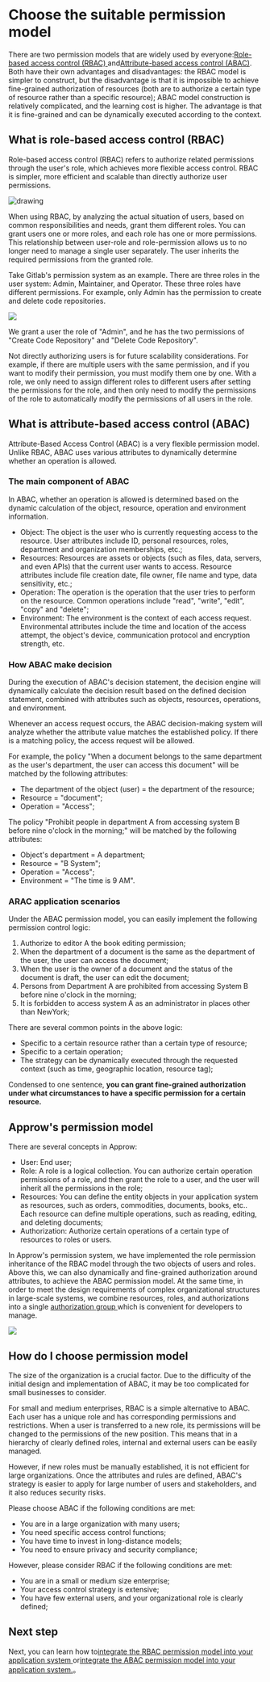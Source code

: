 # Choose the suitable permission model

<LastUpdated/>

There are two permission models that are widely used by everyone:[Role-based access control (RBAC) ](#什么是基于角色的访问控制-rbac)and[Attribute-based access control (ABAC)](#什么是基于属性的访问控制-abac). Both have their own advantages and disadvantages: the RBAC model is simpler to construct, but the disadvantage is that it is impossible to achieve fine-grained authorization of resources (both are to authorize a certain type of resource rather than a specific resource); ABAC model construction is relatively complicated, and the learning cost is higher. The advantage is that it is fine-grained and can be dynamically executed according to the context.


## What is role-based access control (RBAC)

Role-based access control (RBAC) refers to authorize related permissions through the user's role, which achieves more flexible access control. RBAC is simpler, more efficient and scalable than directly authorize user permissions.

<img src="~@imagesZhCn/guides/rbac.png" alt="drawing"/>


When using RBAC, by analyzing the actual situation of users, based on common responsibilities and needs, grant them different roles. You can grant users one or more roles, and each role has one or more permissions. This relationship between user-role and role-permission allows us to no longer need to manage a single user separately. The user inherits the required permissions from the granted role.

Take Gitlab's permission system as an example. There are three roles in the user system: Admin, Maintainer, and Operator. These three roles have different permissions. For example, only Admin has the permission to create and delete code repositories. 

![](../basics/authenticate-first-user/images/rbac.png)

We grant a user the role of "Admin", and he has the two permissions of "Create Code Repository" and "Delete Code Repository".

Not directly authorizing users is for future scalability considerations. For example, if there are multiple users with the same permission, and if you want to modify their permission, you must modify them one by one. With a role, we only need to assign different roles to different users after setting the permissions for the role, and then only need to modify the permissions of the role to automatically modify the permissions of all users in the role.

## What is attribute-based access control (ABAC)

Attribute-Based Access Control (ABAC) is a very flexible permission model. Unlike RBAC, ABAC uses various attributes to dynamically determine whether an operation is allowed.

### The main component of ABAC

In ABAC, whether an operation is allowed is determined based on the dynamic calculation of the object, resource, operation and environment information.

- Object: The object is the user who is currently requesting access to the resource. User attributes include ID, personal resources, roles, department and organization memberships, etc.;
- Resources: Resources are assets or objects (such as files, data, servers, and even APIs) that the current user wants to access. Resource attributes include file creation date, file owner, file name and type, data sensitivity, etc.;
- Operation: The operation is the operation that the user tries to perform on the resource. Common operations include "read", "write", "edit", "copy" and "delete";
- Environment: The environment is the context of each access request. Environmental attributes include the time and location of the access attempt, the object's device, communication protocol and encryption strength, etc.

### How ABAC make decision

During the execution of ABAC's decision statement, the decision engine will dynamically calculate the decision result based on the defined decision statement, combined with attributes such as objects, resources, operations, and environment. 

Whenever an access request occurs, the ABAC decision-making system will analyze whether the attribute value matches the established policy. If there is a matching policy, the access request will be allowed.

For example, the policy "When a document belongs to the same department as the user's department, the user can access this document" will be matched by the following attributes:

- The department of the object (user) = the department of the resource;
- Resource = "document";
- Operation = "Access";

The policy "Prohibit people in department A from accessing system B before nine o'clock in the morning;" will be matched by the following attributes:

- Object's department = A department;
- Resource = "B System";
- Operation = "Access";
- Environment = "The time is 9 AM".

### ARAC application scenarios

Under the ABAC permission model, you can easily implement the following permission control logic:

1. Authorize to editor A the book editing permission;
2. When the department of a document is the same as the department of the user, the user can access the document;
3. When the user is the owner of a document and the status of the document is draft, the user can edit the document;
4. Persons from Department A are prohibited from accessing System B before nine o'clock in the morning;
5. It is forbidden to access system A as an administrator in places other than NewYork;

There are several common points in the above logic:

- Specific to a certain resource rather than a certain type of resource;
- Specific to a certain operation;
- The strategy can be dynamically executed through the requested context (such as time, geographic location, resource tag);

Condensed to one sentence, **you can grant fine-grained authorization under what circumstances to have a specific permission for a certain resource.**

## Approw's permission model

There are several concepts in Approw:
- User: End user;
- Role: A role is a logical collection. You can authorize certain operation permissions of a role, and then grant the role to a user, and the user will inherit all the permissions in the role;
- Resources: You can define the entity objects in your application system as resources, such as orders, commodities, documents, books, etc.. Each resource can define multiple operations, such as reading, editing, and deleting documents;
- Authorization: Authorize certain operations of a certain type of resources to roles or users.

In Approw's permission system, we have implemented the role permission inheritance of the RBAC model through the two objects of users and roles. Above this, we can also dynamically and fine-grained authorization around attributes, to achieve the ABAC permission model. At the same time, in order to meet the design requirements of complex organizational structures in large-scale systems, we combine resources, roles, and authorizations into a single [authorization group ](./resource-group.md)which is convenient for developers to manage.

![](../basics/authenticate-first-user/images/permission-group.png)


## How do I choose permission model

The size of the organization is a crucial factor. Due to the difficulty of the initial design and implementation of ABAC, it may be too complicated for small businesses to consider.

For small and medium enterprises, RBAC is a simple alternative to ABAC. Each user has a unique role and has corresponding permissions and restrictions. When a user is transferred to a new role, its permissions will be changed to the permissions of the new position. This means that in a hierarchy of clearly defined roles, internal and external users can be easily managed.

However, if new roles must be manually established, it is not efficient for large organizations. Once the attributes and rules are defined, ABAC's strategy is easier to apply for large number of users and stakeholders, and it also reduces security risks.

Please choose ABAC if the following conditions are met:

- You are in a large organization with many users;
- You need specific access control functions;
- You have time to invest in long-distance models;
- You need to ensure privacy and security compliance;

However, please consider RBAC if the following conditions are met:

- You are in a small or medium size enterprise;
- Your access control strategy is extensive;
- You have few external users, and your organizational role is clearly defined;

## Next step

Next, you can learn how to[integrate the RBAC permission model into your application system ](./rbac.md)or[integrate the ABAC permission model into your application system.](./abac.md)。
